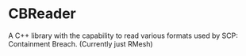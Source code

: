 # CBReader
A C++ library with the capability to read various formats used by SCP: Containment Breach. (Currently just RMesh)
